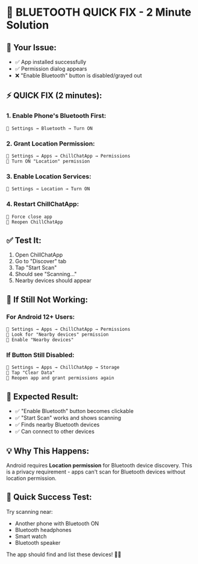 # 🚀 BLUETOOTH QUICK FIX - 2 Minute Solution

## 📱 **Your Issue:**
- ✅ App installed successfully
- ✅ Permission dialog appears  
- ❌ "Enable Bluetooth" button is disabled/grayed out

## ⚡ **QUICK FIX (2 minutes):**

### **1. Enable Phone's Bluetooth First:**
```
📱 Settings → Bluetooth → Turn ON
```

### **2. Grant Location Permission:**
```
📱 Settings → Apps → ChillChatApp → Permissions
📱 Turn ON "Location" permission
```

### **3. Enable Location Services:**
```
📱 Settings → Location → Turn ON
```

### **4. Restart ChillChatApp:**
```
📱 Force close app
📱 Reopen ChillChatApp
```

## ✅ **Test It:**
1. Open ChillChatApp
2. Go to "Discover" tab
3. Tap "Start Scan"
4. Should see "Scanning..." 
5. Nearby devices should appear

## 🔧 **If Still Not Working:**

### **For Android 12+ Users:**
```
📱 Settings → Apps → ChillChatApp → Permissions
📱 Look for "Nearby devices" permission
📱 Enable "Nearby devices"
```

### **If Button Still Disabled:**
```
📱 Settings → Apps → ChillChatApp → Storage
📱 Tap "Clear Data"
📱 Reopen app and grant permissions again
```

## 🎯 **Expected Result:**
- ✅ "Enable Bluetooth" button becomes clickable
- ✅ "Start Scan" works and shows scanning
- ✅ Finds nearby Bluetooth devices
- ✅ Can connect to other devices

## 💡 **Why This Happens:**
Android requires **Location permission** for Bluetooth device discovery. This is a privacy requirement - apps can't scan for Bluetooth devices without location permission.

## 🚀 **Quick Success Test:**
Try scanning near:
- Another phone with Bluetooth ON
- Bluetooth headphones
- Smart watch
- Bluetooth speaker

The app should find and list these devices! 📶✨